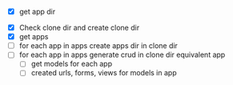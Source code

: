 - [x] get app dir

[//]: # (- [ ] Enter app dir)
- [x] Check clone dir and create clone dir
- [x] get apps
- [ ] for each app in apps create apps dir in clone dir
- [ ] for each app in apps generate crud in clone dir equivalent app
  - [ ] get models for each app
  - [ ] created urls, forms, views for models in app